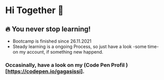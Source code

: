 # Hi Together 👋

## :fire: You never stop learning!

- Bootcamp is finished since 26.11.2021
- Steady learning is a ongoing Process, so just have a look -some time- on my account, if something new happend.

### Occasinally, have a look on my (Code Pen Profil )[https://codepen.io/gagasissi].

